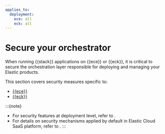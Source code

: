 ```yaml
---
applies_to:
  deployment:
    ece: all
    eck: all
---
```


# Secure your orchestrator

When running {{stack}} applications on {{ece}} or {{eck}}, it is critical to secure the orchestration layer responsible for deploying and managing your Elastic products.

This section covers security measures specific to:

- [{{ece}}](secure-your-elastic-cloud-enterprise-installation.md)
- [{{eck}}](secure-your-eck-installation.md)

:::{note}
* For security features at deployment level, refer to [](./secure-your-cluster-deployment.md).
* For details on security mechanisms applied by default in Elastic Cloud SaaS platform, refer to [](../security.md#managed-security-in-elastic-cloud).
:::

